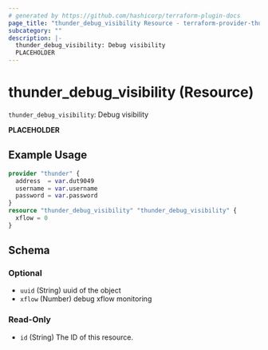 ```yaml
---
# generated by https://github.com/hashicorp/terraform-plugin-docs
page_title: "thunder_debug_visibility Resource - terraform-provider-thunder"
subcategory: ""
description: |-
  thunder_debug_visibility: Debug visibility
  PLACEHOLDER
---
```


# thunder_debug_visibility (Resource)

`thunder_debug_visibility`: Debug visibility

__PLACEHOLDER__

## Example Usage

```terraform
provider "thunder" {
  address  = var.dut9049
  username = var.username
  password = var.password
}
resource "thunder_debug_visibility" "thunder_debug_visibility" {
  xflow = 0
}
```

<!-- schema generated by tfplugindocs -->
## Schema

### Optional

- `uuid` (String) uuid of the object
- `xflow` (Number) debug xflow monitoring

### Read-Only

- `id` (String) The ID of this resource.


